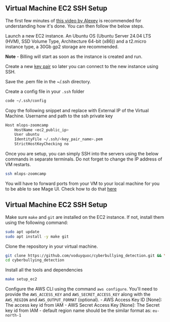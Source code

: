 ## Virtual Machine EC2 SSH Setup

The first few minutes of [this video by Alexey](https://www.youtube.com/watch?v=IXSiYkP23zo) is recommended for understanding how it's done. You can then follow the below steps.

Launch a new EC2 instance. An Ubuntu OS (Ubuntu Server 24.04 LTS (HVM), SSD Volume Type, Architecture 64-bit (x86)) and a t2.micro instance type, a 30Gb gp2 storage are recommended. 

**Note** - Billing will start as soon as the instance is created and run.

Create a new [key pair](https://docs.aws.amazon.com/AWSEC2/latest/UserGuide/create-key-pairs.html) so later you can connect to the new instance using SSH.

Save the .pem file in the ~/.ssh directory.

Create a config file in your `.ssh` folder

```bash
code ~/.ssh/config
```

Copy the following snippet and replace with External IP of the Virtual Machine. Username and path to the ssh private key

```bash
Host mlops-zoomcamp
    HostName <ec2_public_ip>
    User ubuntu
    IdentityFile ~/.ssh/<key_pair_name>.pem
    StrictHostKeyChecking no
```

Once you are setup, you can simply SSH into the servers using the below commands in separate terminals. Do not forget to change the IP address of VM restarts.

```bash
ssh mlops-zoomcamp
```

You will have to forward ports from your VM to your local machine for you to be able to see Mage UI. Check how to do that [here](https://youtu.be/ae-CV2KfoN0?t=1074)

## Virtual Machine EC2 SSH Setup

Make sure `make` and `git` are installed on the EC2 instance. If not, install them using the following command:

```bash
sudo apt update
sudo apt install -y make git
```

Clone the repository in your virtual machine.

```bash
git clone https://github.com/voduyquoc/cyberbullying_detection.git && \
cd cyberbullying_detection
```

Install all the tools and dependencies

```bash
make setup_ec2
```

Configure the AWS CLI using the command `aws configure`. You'll need to provide the `AWS_ACCESS_KEY` and `AWS_SECRET_ACCESS_KEY` along with the `AWS_REGION` and `AWS_OUTPUT_FORMAT` (optional). 
    - AWS Access Key ID [None]: The access key id from IAM 
    - AWS Secret Access Key [None]: The Secret key id from IAM
    - default region name should be the similar format as: `eu-north-1`